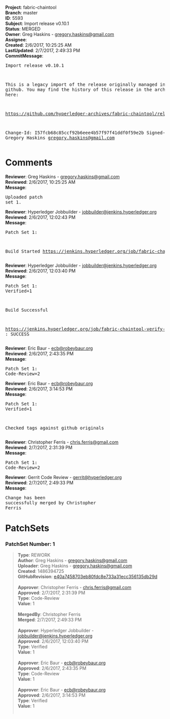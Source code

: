 <strong>Project</strong>: fabric-chaintool<br><strong>Branch</strong>: master<br><strong>ID</strong>: 5593<br><strong>Subject</strong>: Import release v0.10.1<br><strong>Status</strong>: MERGED<br><strong>Owner</strong>: Greg Haskins - gregory.haskins@gmail.com<br><strong>Assignee</strong>:<br><strong>Created</strong>: 2/6/2017, 10:25:25 AM<br><strong>LastUpdated</strong>: 2/7/2017, 2:49:33 PM<br><strong>CommitMessage</strong>:<br><pre>Import release v0.10.1

This is a legacy import of the release originally managed in pure
github.  You may find the history of this release in the archives
here:

https://github.com/hyperledger-archives/fabric-chaintool/releases/tag/v0.10.1

Change-Id: I57fcb68c85ccf92b6eee4b57f97f41ddf0f59e2b
Signed-off-by: Gregory Haskins <gregory.haskins@gmail.com>
</pre><h1>Comments</h1><strong>Reviewer</strong>: Greg Haskins - gregory.haskins@gmail.com<br><strong>Reviewed</strong>: 2/6/2017, 10:25:25 AM<br><strong>Message</strong>: <pre>Uploaded patch set 1.</pre><strong>Reviewer</strong>: Hyperledger Jobbuilder - jobbuilder@jenkins.hyperledger.org<br><strong>Reviewed</strong>: 2/6/2017, 12:02:43 PM<br><strong>Message</strong>: <pre>Patch Set 1:

Build Started https://jenkins.hyperledger.org/job/fabric-chaintool-verify-x86_64/2/</pre><strong>Reviewer</strong>: Hyperledger Jobbuilder - jobbuilder@jenkins.hyperledger.org<br><strong>Reviewed</strong>: 2/6/2017, 12:03:40 PM<br><strong>Message</strong>: <pre>Patch Set 1: Verified+1

Build Successful 

https://jenkins.hyperledger.org/job/fabric-chaintool-verify-x86_64/2/ : SUCCESS</pre><strong>Reviewer</strong>: Eric Baur - ecb@robeybaur.org<br><strong>Reviewed</strong>: 2/6/2017, 2:43:35 PM<br><strong>Message</strong>: <pre>Patch Set 1: Code-Review+2</pre><strong>Reviewer</strong>: Eric Baur - ecb@robeybaur.org<br><strong>Reviewed</strong>: 2/6/2017, 3:14:53 PM<br><strong>Message</strong>: <pre>Patch Set 1: Verified+1

Checked tags against github originals</pre><strong>Reviewer</strong>: Christopher Ferris - chris.ferris@gmail.com<br><strong>Reviewed</strong>: 2/7/2017, 2:31:39 PM<br><strong>Message</strong>: <pre>Patch Set 1: Code-Review+2</pre><strong>Reviewer</strong>: Gerrit Code Review - gerrit@hyperledger.org<br><strong>Reviewed</strong>: 2/7/2017, 2:49:33 PM<br><strong>Message</strong>: <pre>Change has been successfully merged by Christopher Ferris</pre><h1>PatchSets</h1><h3>PatchSet Number: 1</h3><blockquote><strong>Type</strong>: REWORK<br><strong>Author</strong>: Greg Haskins - gregory.haskins@gmail.com<br><strong>Uploader</strong>: Greg Haskins - gregory.haskins@gmail.com<br><strong>Created</strong>: 1486394725<br><strong>GitHubRevision</strong>: [e40a7458703eb80fdc8e733a31ecc356135db29d](https://github.com/hyperledger/fabric-chaintool/commit/e40a7458703eb80fdc8e733a31ecc356135db29d)<br><br><strong>Approver</strong>: Christopher Ferris - chris.ferris@gmail.com<br><strong>Approved</strong>: 2/7/2017, 2:31:39 PM<br><strong>Type</strong>: Code-Review<br><strong>Value</strong>: 1<br><br><strong>MergedBy</strong>: Christopher Ferris<br><strong>Merged</strong>: 2/7/2017, 2:49:33 PM<br><br><strong>Approver</strong>: Hyperledger Jobbuilder - jobbuilder@jenkins.hyperledger.org<br><strong>Approved</strong>: 2/6/2017, 12:03:40 PM<br><strong>Type</strong>: Verified<br><strong>Value</strong>: 1<br><br><strong>Approver</strong>: Eric Baur - ecb@robeybaur.org<br><strong>Approved</strong>: 2/6/2017, 2:43:35 PM<br><strong>Type</strong>: Code-Review<br><strong>Value</strong>: 1<br><br><strong>Approver</strong>: Eric Baur - ecb@robeybaur.org<br><strong>Approved</strong>: 2/6/2017, 3:14:53 PM<br><strong>Type</strong>: Verified<br><strong>Value</strong>: 1<br><br></blockquote>